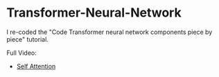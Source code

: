 # Transformer-Neural-Network
I re-coded the "Code Transformer neural network components piece by piece" tutorial.

Full Video: 
- [Self Attention](https://youtu.be/QCJQG4DuHT0)
